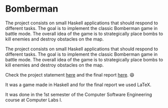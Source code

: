 # Bomberman

The project consists on small Haskell applications that should respond to different tasks. The goal is to implement the classic Bomberman game in battle mode. The overall idea of the game is to strategically place bombs to kill enemies and destroy obstacles on the map.

The project consists on small Haskell applications that should respond to different tasks. The goal is to implement the classic Bomberman game in battle mode. The overall idea of the game is to strategically place bombs to kill enemies and destroy obstacles on the map.

Check the project statement [here](statement.pdf) and the final report [here](https://github.com/catarinamachado/bomberman/blob/master/tex/RelatorioFinal.pdf). :smile:

It was a game made in Haskell and for the final report we used LaTeX.

It was done in the 1st semester of the Computer Software Engineering course at Computer Labs I.
